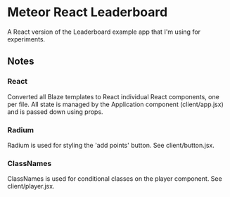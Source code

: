 # Meteor React Leaderboard

A React version of the Leaderboard example app that I'm using for experiments.

## Notes

### React

Converted all Blaze templates to React individual React components, one per file. All state is managed by the Application component (client/app.jsx) and is passed down using props.

### Radium

Radium is used for styling the 'add points' button. See client/button.jsx.

### ClassNames

ClassNames is used for conditional classes on the player component. See client/player.jsx.
